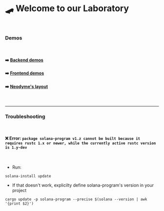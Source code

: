 # 🛹 Welcome to our Laboratory

<br>

### Demos

<br>

#### ➡️ [Backend demos](backend)

#### ➡️ [Frontend demos](frontend)

#### ➡️ [Neodyme's layout](neodyme_layout)

<br>

---

### Troubleshooting

<br>

#### ❌ Error: `package solana-program v1.z cannot be built because it requires rustc 1.x or newer, while the currently active rustc version is 1.y-dev`

<br>

* Run:

```shell
solana-install update
```

* If that doesn't work, explicilty define solana-program's version in your project
```shell
cargo update -p solana-program --precise $(solana --version | awk '{print $2}')
```
  

